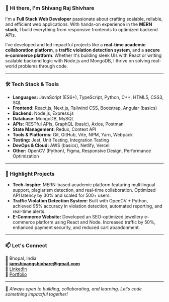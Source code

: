 ### 👋 Hi there, I'm Shivang Raj Shivhare    
  
I'm a **Full Stack Web Developer** passionate about crafting scalable, reliable, and efficient web applications. With hands-on experience in the **MERN stack**, I build everything from responsive frontends to optimized backend APIs.

I’ve developed and led impactful projects like a **real-time academic collaboration platform**, a **traffic violation detection system**, and a **secure e-commerce platform**. Whether it's building sleek UIs with React or writing scalable backend logic with Node.js and MongoDB, I thrive on solving real-world problems through code.

---

### 🛠️ Tech Stack & Tools

- **Languages:** JavaScript (ES6+), TypeScript, Python, C++, HTML5, CSS3, SQL  
- **Frontend:** React.js, Next.js, Tailwind CSS, Bootstrap, Angular (basics)  
- **Backend:** Node.js, Express.js  
- **Database:** MongoDB, MySQL  
- **APIs:** RESTful APIs, GraphQL (basic), Axios, Postman  
- **State Management:** Redux, Context API  
- **Tools & Platforms:** Git, GitHub, Vite, NPM, Yarn, Webpack  
- **Testing:** Jest, Unit Testing, Integration Testing  
- **DevOps & Cloud:** AWS (basics), Netlify, Vercel  
- **Other:** OpenCV (Python), Figma, Responsive Design, Performance Optimization

---

### 🚀 Highlight Projects

- **Tech-Inspire:** MERN-based academic platform featuring multilingual support, plagiarism detection, and real-time collaboration. Optimized API latency by 30% and scaled for 500+ users.  
- **Traffic Violation Detection System:** Built with OpenCV + Python, achieved 95% accuracy in violation detection, automated reporting, and real-time alerts.  
- **E-Commerce Website:** Developed an SEO-optimized jewellery e-commerce platform using React and Node. Increased traffic by 50%, enhanced payment security, and reduced cart abandonment.

---

### 📫 Let's Connect
📍 Bhopal, India  
📧 **iamshivangshivhare@gmail.com**  
🔗 [LinkedIn](https://www.linkedin.com/in/shivang-shivhare-9b8b36267)  
🔗 [Portfolio](https://shivangrajshivhare.vercel.app/)

---

💬 *Always open to building, collaborating, and learning. Let’s code something impactful together!*
